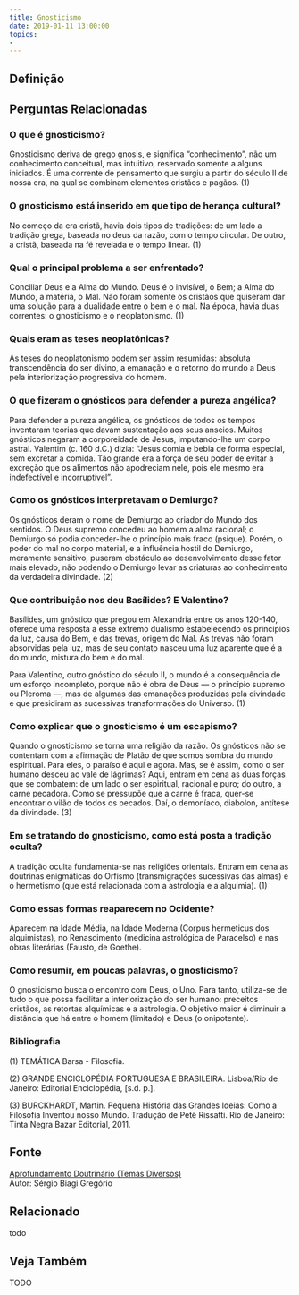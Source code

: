 ```yaml
---
title: Gnosticismo
date: 2019-01-11 13:00:00
topics: 
- 
---
```


## Definição


## Perguntas Relacionadas

### O que é gnosticismo?
Gnosticismo deriva de grego gnosis, e significa “conhecimento”,
não um conhecimento conceitual, mas intuitivo, reservado somente a
alguns iniciados. É uma corrente de pensamento que surgiu a partir do
século II de nossa era, na qual se combinam elementos cristãos e pagãos.
(1)

### O gnosticismo está inserido em que tipo de herança cultural?
No começo da era cristã, havia dois tipos de tradições: de um lado a
tradição grega, baseada no deus da razão, com o tempo circular. De
outro, a cristã, baseada na fé revelada e o tempo linear. (1)

### Qual o principal problema a ser enfrentado?
Conciliar Deus e a Alma do Mundo. Deus é o invisível, o Bem; a Alma do
Mundo, a matéria, o Mal. Não foram somente os cristãos que quiseram dar
uma solução para a dualidade entre o bem e o mal. Na época, havia duas
correntes: o gnosticismo e o neoplatonismo. (1)

### Quais eram as teses neoplatônicas?
As teses do neoplatonismo podem ser assim resumidas: absoluta
transcendência do ser divino, a emanação e o retorno do mundo a Deus
pela interiorização progressiva do homem.

### O que fizeram o gnósticos para defender a pureza angélica?
Para defender a pureza angélica, os gnósticos de todos os tempos
inventaram teorias que davam sustentação aos seus anseios. Muitos
gnósticos negaram a corporeidade de Jesus, imputando-lhe um corpo
astral. Valentim (c. 160 d.C.) dizia: “Jesus comia e bebia de forma
especial, sem excretar a comida. Tão grande era a força de seu poder de
evitar a excreção que os alimentos não apodreciam nele, pois ele mesmo
era indefectível e incorruptível”.

### Como os gnósticos interpretavam o Demiurgo?
Os gnósticos deram o nome de Demiurgo ao criador do Mundo dos
sentidos. O Deus supremo concedeu ao homem a alma racional; o Demiurgo
só podia conceder-lhe o princípio mais fraco (psique). Porém, o poder
do mal no corpo material, e a influência hostil do Demiurgo, meramente
sensitivo, puseram obstáculo ao desenvolvimento desse fator mais
elevado, não podendo o Demiurgo levar as criaturas ao conhecimento da
verdadeira divindade. (2)

### Que contribuição nos deu Basílides? E Valentino?
Basílides, um gnóstico que pregou em Alexandria entre os anos 120-140,
oferece uma resposta a esse extremo dualismo estabelecendo os princípios
da luz, causa do Bem, e das trevas, origem do Mal. As trevas não foram
absorvidas pela luz, mas de seu contato nasceu uma luz aparente que é a
do mundo, mistura do bem e do mal.

Para Valentino, outro gnóstico do século II, o mundo é a consequência de
um esforço incompleto, porque não é obra de Deus — o princípio supremo
ou Pleroma —, mas de algumas das emanações produzidas pela divindade e
que presidiram as sucessivas transformações do Universo. (1)

### Como explicar que o gnosticismo é um escapismo?
Quando o gnosticismo se torna uma religião da razão. Os gnósticos
não se contentam com a afirmação de Platão de que somos sombra do mundo
espiritual. Para eles, o paraíso é aqui e agora. Mas, se é assim, como o
ser humano desceu ao vale de lágrimas? Aqui, entram em cena as duas
forças que se combatem: de um lado o ser espiritual, racional e puro; do
outro, a carne pecadora. Como se pressupõe que a carne é fraca, quer-se
encontrar o vilão de todos os pecados. Daí, o demoníaco, diabolon,
antítese da divindade. (3)

### Em se tratando do gnosticismo, como está posta a tradição oculta?
A tradição oculta fundamenta-se nas religiões orientais. Entram em
cena as doutrinas enigmáticas do Orfismo (transmigrações sucessivas
das almas) e o hermetismo (que está relacionada com a astrologia e a
alquimia). (1)

### Como essas formas reaparecem no Ocidente?
Aparecem na Idade Média, na Idade Moderna (Corpus hermeticus dos
alquimistas), no Renascimento (medicina astrológica de Paracelso) e nas
obras literárias (Fausto, de Goethe).

### Como resumir, em poucas palavras, o gnosticismo?
O gnosticismo busca o encontro com Deus, o Uno. Para tanto, utiliza-se
de tudo o que possa facilitar a interiorização do ser humano: preceitos
cristãos, as retortas alquímicas e a astrologia. O objetivo maior é
diminuir a distância que há entre o homem (limitado) e Deus (o
onipotente).




### Bibliografia
(1) TEMÁTICA Barsa - Filosofia.

(2) GRANDE ENCICLOPÉDIA PORTUGUESA E BRASILEIRA. Lisboa/Rio de Janeiro:
Editorial Enciclopédia, \[s.d. p.\].

(3) BURCKHARDT, Martin. Pequena História das Grandes Ideias: Como a
Filosofia Inventou nosso Mundo. Tradução de Petê Rissatti. Rio de
Janeiro: Tinta Negra Bazar Editorial, 2011.

## Fonte
[Aprofundamento Doutrinário (Temas Diversos)](https://sites.google.com/view/aprofundamentodoutrinario/gnosticismo)  
Autor: Sérgio Biagi Gregório



## Relacionado
todo

## Veja Também
TODO



